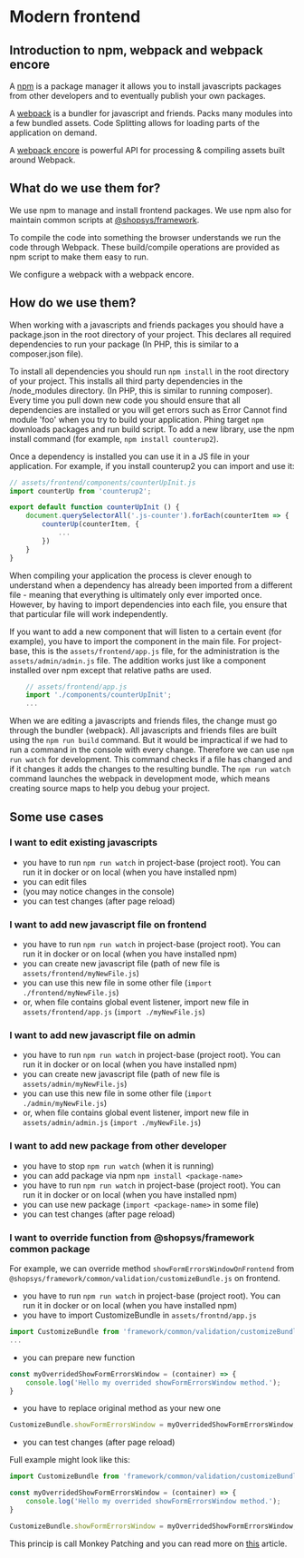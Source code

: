 # Modern frontend

## Introduction to npm, webpack and webpack encore

A [npm](https://www.npmjs.com/) is a package manager it allows you to install javascripts packages from other developers and to eventually publish your own packages.

A [webpack](https://webpack.js.org/) is a bundler for javascript and friends. Packs many modules into a few bundled assets. Code Splitting allows for loading parts of the application on demand.

A [webpack encore](https://github.com/symfony/webpack-encore) is powerful API for processing & compiling assets built around Webpack.

## What do we use them for?

We use npm to manage and install frontend packages. We use npm also for maintain common scripts at [@shopsys/framework](https://www.npmjs.com/~shopsys_framework).

To compile the code into something the browser understands we run the code through Webpack. These build/compile operations are provided as npm script to make them easy to run.

We configure a webpack with a webpack encore.

## How do we use them?

When working with a javascripts and friends packages you should have a package.json in the root directory of your project. This declares all required dependencies to run your package (In PHP, this is similar to a composer.json file).

To install all dependencies you should run `npm install` in the root directory of your project. This installs all third party dependencies in the /node_modules directory. (In PHP, this is similar to running composer). Every time you pull down new code you should ensure that all dependencies are installed or you will get errors such as Error Cannot find module 'foo' when you try to build your application. Phing target `npm` downloads packages and run build script. To add a new library, use the npm install command (for example, `npm install counterup2`).

Once a dependency is installed you can use it in a JS file in your application. For example, if you install counterup2 you can import and use it:

```js
// assets/frontend/components/counterUpInit.js
import counterUp from 'counterup2';

export default function counterUpInit () {
    document.querySelectorAll('.js-counter').forEach(counterItem => {
        counterUp(counterItem, {
            ...
        })
    }
}
```

When compiling your application the process is clever enough to understand when a dependency has already been imported from a different file - meaning that everything is ultimately only ever imported once. However, by having to import dependencies into each file, you ensure that that particular file will work independently.

If you want to add a new component that will listen to a certain event (for example), you have to import the component in the main file. For project-base, this is the `assets/frontend/app.js` file, for the administration is the` assets/admin/admin.js` file. The addition works just like a component installed over npm except that relative paths are used.

```js
    // assets/frontend/app.js
    import './components/counterUpInit';
    ...
```

When we are editing a javascripts and friends files, the change must go through the bundler (webpack). All javascripts and friends files are built using the `npm run build` command. But it would be impractical if we had to run a command in the console with every change. Therefore we can use `npm run watch` for development. This command checks if a file has changed and if it changes it adds the changes to the resulting bundle. The `npm run watch` command launches the webpack in development mode, which means creating source maps to help you debug your project.

## Some use cases

### I want to edit existing javascripts

- you have to run `npm run watch` in project-base (project root). You can run it in docker or on local (when you have installed npm)
- you can edit files
- (you may notice changes in the console)
- you can test changes (after page reload)

### I want to add new javascript file on frontend

- you have to run `npm run watch` in project-base (project root). You can run it in docker or on local (when you have installed npm)
- you can create new javascript file (path of new file is `assets/frontend/myNewFile.js`)
- you can use this new file in some other file (`import ./frontend/myNewFile.js`)
- or, when file contains global event listener, import new file in `assets/frontend/app.js` (`import ./myNewFile.js`)

### I want to add new javascript file on admin

- you have to run `npm run watch` in project-base (project root). You can run it in docker or on local (when you have installed npm)
- you can create new javascript file (path of new file is `assets/admin/myNewFile.js`)
- you can use this new file in some other file (`import ./admin/myNewFile.js`)
- or, when file contains global event listener, import new file in `assets/admin/admin.js` (`import ./myNewFile.js`)

### I want to add new package from other developer

- you have to stop `npm run watch` (when it is running)
- you can add package via npm `npm install <package-name>`
- you have to run `npm run watch` in project-base (project root). You can run it in docker or on local (when you have installed npm)
- you can use new package (`import <package-name>` in some file)
- you can test changes (after page reload)

### I want to override function from @shopsys/framework common package

For example, we can override method `showFormErrorsWindowOnFrontend` from `@shopsys/framework/common/validation/customizeBundle.js` on frontend.

- you have to run `npm run watch` in project-base (project root). You can run it in docker or on local (when you have installed npm)
- you have to import CustomizeBundle in `assets/frontnd/app.js`
```js
import CustomizeBundle from 'framework/common/validation/customizeBundle';
...
```
- you can prepare new function
```js
const myOverridedShowFormErrorsWindow = (container) => {
    console.log('Hello my overrided showFormErrorsWindow method.');
}
```
- you have to replace original method as your new one
```js
CustomizeBundle.showFormErrorsWindow = myOverridedShowFormErrorsWindow;
```
- you can test changes (after page reload)

Full example might look like this:
```js
import CustomizeBundle from 'framework/common/validation/customizeBundle';

const myOverridedShowFormErrorsWindow = (container) => {
    console.log('Hello my overrided showFormErrorsWindow method.');
}

CustomizeBundle.showFormErrorsWindow = myOverridedShowFormErrorsWindow;
```

This princip is call Monkey Patching and you can read more on [this](https://www.sitepoint.com/pragmatic-monkey-patching/) article.
